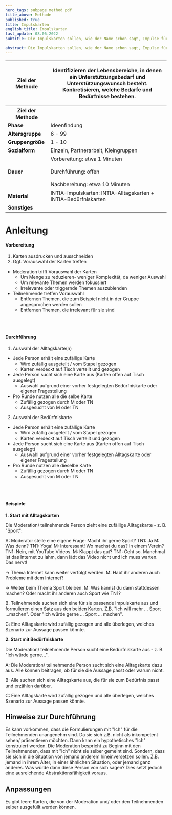 ```yaml
---
hero_tags: subpage method pdf
title_above: Methode
published: true
title: Impulskarten
english_title: Impulskarten
last_update: 08.06.2022
subtitle: Die Impulskarten sollen, wie der Name schon sagt, Impulse für eine Unterhaltung geben. Dabei entsteht ein Dialog zwischen dem Moderierenden und den Teilnehmenden. Das Ziel ist, durch ein angeregtes Gespräch auf Probleme/ Wünsche/ Bedürfnisse/ Bedarfe zu stoßen. Daraus können dann in weiteren Schritten mit anderen Methoden Lösungen entwickelt werden. Es ist möglich, dass in einem Ausgangsthema eine tieferliegende Thematik entdeckt wird und darauf eingegangen werden kann. Die Impulskarten können auch außerhalb eines Technikentwicklungsprozesses eingesetzt werden. Zum Beispiel als unterstützendes Werkzeug zur Vorbereitung des Hilfeplangesprächs.

abstract: Die Impulskarten sollen, wie der Name schon sagt, Impulse für eine Unterhaltung geben. Dabei entsteht ein Dialog zwischen dem Moderierenden und den Teilnehmenden. Das Ziel ist, durch ein angeregtes Gespräch auf Probleme/ Wünsche/ Bedürfnisse/ Bedarfe zu stoßen. Daraus können dann in weiteren Schritten mit anderen Methoden Lösungen entwickelt werden. Es ist möglich, dass in einem Ausgangsthema eine tieferliegende Thematik entdeckt wird und darauf eingegangen werden kann. Die Impulskarten können auch außerhalb eines Technikentwicklungsprozesses eingesetzt werden. Zum Beispiel als unterstützendes Werkzeug zur Vorbereitung des Hilfeplangesprächs.
---
```


<table class="tb">
    <tr>
        <th><strong>Ziel der Methode</strong></th>
        <th>

Identifizieren der Lebensbereiche, in denen ein Unterstützungsbedarf und Unterstützungswunsch besteht. Konkretisieren, welche Bedarfe und Bedürfnisse bestehen.

</th>
    <tr>
        <th><strong>Ziel der Methode</strong></th>
        <th></th>
    </tr>
    <tr>
      <td><strong>Phase</strong></td>
      <td>Ideenfindung </td>
    </tr>
    <tr>
      <td><strong>Altersgruppe</strong></td>
      <td>6 - 99</td>
    </tr>
    <tr>
      <td><strong>Gruppengröße</strong></td>
      <td>1 - 10</td>
    </tr>
    <tr>
      <td><strong>Sozialform</strong></td>
      <td>Einzeln, Partnerarbeit, Kleingruppen</td>
    </tr>
    <tr>
      <td><strong>Dauer</strong></td>
      <td>
      Vorbereitung: etwa 1 Minuten<br>
      <br>
      Durchführung: offen<br>
      <br>
      Nachbereitung: etwa 10 Minuten<br>
      </td>
    </tr>
    <tr>
      <td><strong>Material</strong></td>
      <td>INTIA-Impulskarten: INTIA-Alltagskarten + INTIA-Bedürfniskarten</td>
    </tr>
    <tr>
      <td><strong>Sonstiges</strong></td>
      <td>
</td>
</tr>
</table>

# Anleitung

#### Vorbereitung

1. Karten ausdrucken und ausschneiden
2. Ggf. Vorauswahl der Karten treffen
  - Moderation trifft Vorauswahl der Karten
    - Um Menge zu reduzieren- weniger Komplexität, da weniger Auswahl
    - Um relevante Themen werden fokussiert
    - Irrelevante oder triggernde Themen auszublenden
  - Teilnehmende treffen Vorauswahl
    - Entfernen Themen, die zum Beispiel nicht in der Gruppe angesprochen werden sollen
    - Entfernen Themen, die irrelevant für sie sind

   <br><br>

#### Durchführung

1. Auswahl der Alltagskarte(n)
  - Jede Person erhält eine zufällige Karte
    - Wird zufällig ausgeteilt / vom Stapel gezogen
    - Karten verdeckt auf Tisch verteilt und gezogen
  - Jede Person sucht sich eine Karte aus (Karten offen auf Tisch ausgelegt)
    - Auswahl aufgrund einer vorher festgelegten Bedürfniskarte oder eigener Fragestellung
  - Pro Runde nutzen alle die selbe Karte
    - Zufällig gezogen durch M oder TN
    - Ausgesucht von M oder TN
2. Auswahl der Bedürfniskarte
  - Jede Person erhält eine zufällige Karte
    - Wird zufällig ausgeteilt / vom Stapel gezogen
    - Karten verdeckt auf Tisch verteilt und gezogen
  - Jede Person sucht sich eine Karte aus (Karten offen auf Tisch ausgelegt)
    - Auswahl aufgrund einer vorher festgelegten Alltagskarte oder eigener Fragestellung
  - Pro Runde nutzen alle dieselbe Karte
    - Zufällig gezogen durch M oder TN
    - Ausgesucht von M oder TN

   <br><br>

#### Beispiele

<strong>1. Start mit Alltagskarten</strong>

Die Moderation/ teilnehmende Person zieht eine zufällige Alltagskarte - z. B. "Sport":

A: Moderator stelle eine eigene Frage: Macht ihr gerne Sport? TN1: Ja M: Was denn? TN1: Yoga! M: Interessant! Wo machst du das? In einem Verein? TN1: Nein, mit YouTube Videos. M: Klappt das gut? TN1: Geht so. Manchmal ist das Internet zu lahm, dann lädt das Video nicht und ich muss warten. Das nervt!

→ Thema Internet kann weiter verfolgt werden. M: Habt ihr anderen auch Probleme mit dem Internet?

→ Weiter beim Thema Sport bleiben. M: Was kannst du dann stattdessen machen? Oder macht ihr anderen auch Sport wie TN1?

B. Teilnehmende suchen sich eine für sie passende Impulskarte aus und formulieren einen Satz aus den beiden Karten. Z.B. "Ich will mehr ... Sport ...machen". Oder "Ich würde gerne ... Sport ... machen".

C: Eine Alltagskarte wird zufällig gezogen und alle überlegen, welches Szenario zur Aussage passen könnte.


<strong>2. Start mit Bedürfniskarte</strong>

Die Moderation/ teilnehmende Person sucht eine Bedürfniskarte aus - z. B. "Ich würde gerne...".

A: Die Moderation/ teilnehmende Person sucht sich eine Alltagskarte dazu aus. Alle können beitragen, ob für sie die Aussage passt oder warum nicht.

B: Alle suchen sich eine Alltagskarte aus, die für sie zum Bedürfnis passt und erzählen darüber.

C: Eine Alltagskarte wird zufällig gezogen und alle überlegen, welches Szenario zur Aussage passen könnte.

## Hinweise zur Durchführung

Es kann vorkommen, dass die Formulierungen mit "Ich" für die Teilnehmenden unangenehm sind. Da sie sich z.B. nicht als inkompetent sehen/ präsentieren möchten. Dann kann ein hypothetisches "Ich" konstruiert werden. Die Moderation bespricht zu Beginn mit den Teilnehmenden, dass mit "Ich" nicht sie selber gemeint sind. Sondern, dass sie sich in die Situation von jemand anderem hineinversetzen sollen. Z.B. jemand in ihrem Alter, in einer ähnlichen Situation, oder jemand ganz anderes. Was würde dann diese Person von sich sagen? Dies setzt jedoch eine ausreichende Abstraktionsfähigkeit voraus.

## Anpassungen

Es gibt leere Karten, die von der Moderation und/ oder den Teilnehmenden selber ausgefüllt werden können.

<!--
{% include highlighter.html min-height25p=false content="

## <center>Weitere Define Methoden</center>

#### Methodenname

Kurzbeschreibung Lorem ipsum dolor sit amet, consetetur sadipscing elitr, sed diam
nonumy eirmod tempor invidunt ut labore et dolore magna aliquyam erat, sed diam
voluptua. At vero eos et accusam et justo duo dolores et ea rebum.

<a href='#' class='button is-rounded is-dark'>
   <span>Mehr lesen</span>
  <span class='icon is-small'>
    <i class='fas fa-chevron-right fa-xs'></i>
  </span>
</a>
<br><br>

#### Methodenname

Kurzbeschreibung Lorem ipsum dolor sit amet, consetetur sadipscing elitr, sed diam
nonumy eirmod tempor invidunt ut labore et dolore magna aliquyam erat, sed diam
voluptua. At vero eos et accusam et justo duo dolores et ea rebum.

<a href='#' class='button is-rounded is-dark'>
   <span>Mehr lesen</span>
  <span class='icon is-small'>
    <i class='fas fa-chevron-right fa-xs'></i>
  </span>
</a>
<br><br>

" %}
-->
